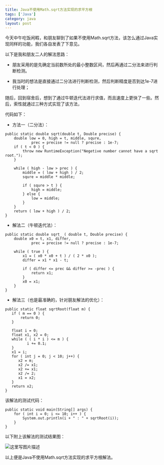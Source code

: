 ```yaml
---
title: Java不使用Math.sqrt方法实现的求平方根
tags: ['Java']
category: java
layout: post
---
```


今天中午吃饭闲暇，和朋友聊到了如果不使用Math.sqrt方法，该怎么通过Java实现同样的功能，我们各自发表了下意见。

以下是我和朋友二人的解法思路：

- 朋友采用的是先确定当前数所处的最小整数区间，然后再通过二分法来进行判断检测。

- 我当时的想法是直接通过二分法进行判断检测，然后判断精度是否到达1e-7进行处理；

随后，回到宿舍后，想到了通过牛顿迭代法进行求值，而且速度上更快了一些。然后，索性就通过三种方式实现了该方法，

代码如下：

- 方法一（二分法）：

```
public static double sqrt(double t, Double precise) {
	double low = 0, high = t, middle, squre,
			prec = precise != null ? precise : 1e-7;
	if ( t < 0 ) {
		throw new RuntimeException("Negetive number cannot have a sqrt root.");
	}

	while ( high - low > prec ) {
		middle = ( low + high ) / 2;
		squre = middle * middle;

		if ( squre > t ) {
			high = middle;
		} else {
			low = middle;
		}
	}
	return ( low + high ) / 2;
}
```

- 解法二（牛顿迭代法）：

```
public static double sqrt_ ( double t, Double precise) {
	double x0 = t, x1, differ,
			prec = precise != null ? precise : 1e-7;

	while ( true ) {
		x1 = ( x0 * x0 + t ) / ( 2 * x0 );
		differ = x1 * x1 - t;

		if ( differ <= prec && differ >= -prec ) {
			return x1;
		}
		x0 = x1;
	}
}
```

- 解法三（也是最准确的，针对朋友解法的优化）：

```
public static float sqrtRoot(float m) {
   if ( m == 0 ) {
	   return 0;
   }

   float i = 0;
   float x1, x2 = 0;
   while ( ( i * i ) <= m ) {
          i += 0.1;
   }
   x1 = i;
   for ( int j = 0; j < 10; j++) {
      x2 = m;
      x2 /= x1;
      x2 += x1;
      x2 /= 2;
      x1 = x2;
   }
   return x2;
}
```

该解法的测试代码：

```
public static void main(String[] args) {
	for ( int i = 0; i <= 10; i++ ) {
		System.out.println(i + " : " + sqrtRoot(i));
	}
}
```

以下附上该解法的测试结果图：

![这里写图片描述](https://github.com/buildupchao/ImgStore/blob/master/blog/2016-12-20-1.png?raw=true)

以上便是Java不使用Math.sqrt方法实现的求平方根解法。
